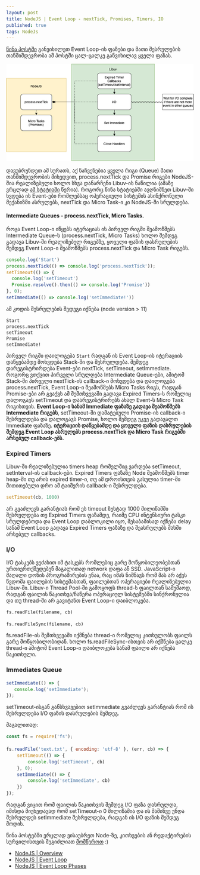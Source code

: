 ```yaml
---
layout: post
title: NodeJS | Event Loop - nextTick, Promises, Timers, IO
published: true
tags: NodeJs
---
```


[წინა პოსტში](https://nikolozz.github.io/blog/NodeJS-Event-Loop-Phases/) განვიხილეთ Event Loop-ის ფაზები და მათი შესრულების თანმიმდევრობა ამ პოსტში ცალ-ცალკე განვიხილავ ყველა ფაზას.

![](https://raw.githubusercontent.com/nikolozz/blog/master/images/Untitled.drawio.png)

დავუბრუნდეთ ამ სურათს, აქ ნაჩვენებია ყველა რიგი (Queue) მათი თანმიმდევრობის მიხედვით, process.nextTick და Promise რიგები NodeJS-შია რეალიზებული ხოლო სხვა დანარჩენი Libuv-ის ნაწილია (ამაზე ვრცლად [ამ სტატიაში](https://nikolozz.github.io/blog/NodeJS-Event-Loop/) წერია). 
როგორც წინა სტატიებში ავღნიშნეთ Libuv-ში ხვდება ის Event-ები რომლებსაც ოპერაციული სისტემის ასინქრონული მექანიზმი ასრულებს, nextTick და Micro Task-ი კი NodeJS-ში სრულდება. 

#### Intermediate Queues - process.nextTick, Micro Tasks.
როცა Event Loop-ი იწყებს იტერაციას ის პირველ რიგში შეამოწმებს Intermediate Queue-ს (process.nextTick, Micro Tasks) ხოლო შემდეგ გადავა Libuv-ში რეალიზებულ რიგებზე, ყოველი ფაზის დასრულების შემდეგ Event Loop-ი შეამოწმებს process.nextTick და Micro Task რიგებს.

```js
console.log('Start')
process.nextTick(() => console.log('process.nextTick'));
setTimeout(() => {
  console.log('setTimeout')
  Promise.resolve().then(() => console.log('Promise'))
}, 0);
setImmediate(() => console.log('setImmediate!'))
```

ამ კოდის შესრულების შედეგი იქნება (node version > 11)

```
Start
process.nextTick
setTimeout
Promise
setImmediate!
```

პირველ რიგში დაილოგება `Start` რადგან ის Event Loop-ის იტერაციის დაწყებამდე მოხვდება Stack-ში და შესრულდება. შემდეგ დარეგისტრირდება Event-ები nextTick, setTimeout, setImmediate. როგორც ვთქვით პირველი სრულდება Intermediate Queue-ები, ამიტომ Stack-ში პირველი nextTick-ის callback-ი მოხვდება და დაილოგება process.nextTick, Event Loop-ი შეამოწმებს Micro Tasks რიგს, რადგან Promise-ები არ გვაქვს ამ შემთხვევაში გადავა Expired Timers-ს რომელიც დალოგავს setTimeout და დაარეგისტრირებს ახალ Event-ს Micro Task რიგისთვის. **Event Loop-ი სანამ Immediate ფაზაზე გადავა შეამოწმებს Intermediate რიგებს**, setTimeout-ში დამატებული Promise-ის callback-ი შესრულდება და დალოგავს Promise, ხოლო შემდეგ უკვე გადავალთ Immediate ფაზაზე.
**იტერაციის დაწყებამდე და ყოველი ფაზის დასრულების შემდეგ Event Loop ასრულებს process.nextTick და Micro Task რიგებში არსებულ callback-ებს.**

### Expired Timers
Libuv-ში რეალიზებულია timers heap რომელშიც ვარდება setTimeout, setInterval-ის callback-ები. Expired Timers ფაზაზე Node შეამოწმებს timer heap-ში თუ არის expired timer-ი, თუ ამ დროისთვის გასულია timer-ში მითითებული დრო ამ ტაიმერის callback-ი შესრულდება. 
```js
setTimeout(cb, 1000) 
```
არ გვაძლევს გარანტიას რომ ეს timeout ზუსტად 1000 მილიწამში შესრულდება თუ Expired Timers ფაზამდე, რაიმე CPU ინტენსიური ტასკი სრულდებოდა და Event Loop დაბლოკილი იყო, შესაბამისად იქნება delay სანამ Event Loop გადავა Expired Timers ფაზაზე და შეასრულებს მასში არსებულ callbacks. 

### I/O
I/O ტასკებს ვეძახით იმ ტასკებს რომლებიც გარე მოწყობილეობებთან ურთიერთქმედებენ მაგალითად network დაფა ან SSD. JavaScript-ი მაღალი დონის პროგრამირების ენაა, რაც იმას ნიშნავს რომ მას არ აქვს წვდომა ფაილების სისტემასთან, ფაილებთან ოპერაციები რეალიზებულია Libuv-ში. Libuv-ი Thread Pool-ში გამოყოფს thread-ს ფაილთან სამუშაოდ, რადგან ფაილის წაკითხვა/ჩაწერა ოპერაციულ სისტემებში სინქრონულია და თუ thread-ში არ გავიტანთ Event Loop-ი დაიბლოკება.

```
fs.readFile(filename, cb)

fs.readFileSync(filename, cb)
```

fs.readFile-ის შემთხვევაში იქმნება thread-ი რომელიც კითხულობს ფაილს გარე მოწყობილობიდან. ხოლო fs.readFileSync-ისთვის არ იქმნება ცალკე thread-ი ამიტომ Event Loop-ი დაიბლოკება სანამ ფაილი არ იქნება წაკითხული.

### Immediates Queue
```js
setImmediate(() => {
   console.log('setImmediate');
});
```

setTimeout-ისგან განსხვავებით setImmediate გვაძლევს გარანტიას რომ ის შესრულდება I/O ფაზის დასრულების შემდეგ. 

მაგალითად:
```js
const fs = require('fs');

fs.readFile('text.txt', { encoding: 'utf-8' }, (err, cb) => {
    setTimeout(() => {
        console.log('setTimeout', cb)
    }, 0);
    setImmediate(() => {
        console.log('setImmediate', cb)
    })
});
```
რადგან ვიცით რომ ფაილის წაკითხვის შემდეგ I/O ფაზა დასრულდა, იმისდა მიუხედავად რომ setTimeout-ი 0 მილიწამია და ის მაშინვე უნდა შესრულდეს setImmediate შესრულდება, რადგან ის I/O ფაზის შემდეგ მოდის.

წინა პოსტებში ვრცლად ვისაუბრეთ Node-ზე, კითხვების ან რედაქტირების სურვილისთვის შეგიძლიათ [მომწეროთ](https://www.linkedin.com/in/nikoloz-bokeria/) :) 

- [NodeJS | Overview](https://nikolozz.github.io/blog/NodeJS-Overview/)
- [NodeJS | Event Loop](https://nikolozz.github.io/blog/NodeJS-Event-Loop/)
- [NodeJS | Event Loop Phases](https://nikolozz.github.io/blog/NodeJS-Event-Loop-Phases/)


